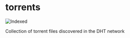 torrents 
========
![Indexed](https://img.shields.io/badge/indexed-117646-blue)

Collection of torrent files discovered in the DHT network
